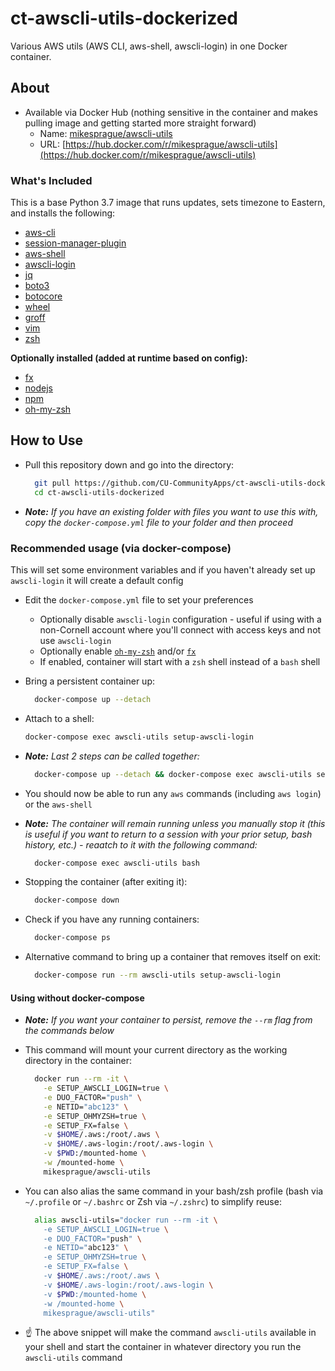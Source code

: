 # ct-awscli-utils-dockerized

Various AWS utils (AWS CLI, aws-shell, awscli-login) in one Docker container.

## About

- Available via Docker Hub (nothing sensitive in the container and makes pulling image and getting started more straight forward)
  - Name: [mikesprague/awscli-utils](https://hub.docker.com/r/mikesprague/awscli-utils)
  - URL: [https://hub.docker.com/r/mikesprague/awscli-utils](https://hub.docker.com/r/mikesprague/awscli-utils)

### What's Included

This is a base Python 3.7 image that runs updates, sets timezone to Eastern,
and installs the following:

- [aws-cli](https://aws.amazon.com/cli/)
- [session-manager-plugin](https://docs.aws.amazon.com/systems-manager/latest/userguide/session-manager-working-with-install-plugin.html)
- [aws-shell](https://github.com/awslabs/aws-shell)
- [awscli-login](https://github.com/techservicesillinois/awscli-login)
- [jq](https://stedolan.github.io/jq/)
- [boto3](https://github.com/boto/boto3)
- [botocore](https://github.com/boto/botocore)
- [wheel](https://github.com/pypa/wheel)
- [groff](https://www.gnu.org/software/groff/)
- [vim](https://www.vim.org/)
- [zsh](https://www.zsh.org/)

**Optionally installed (added at runtime based on config):**

- [fx](https://github.com/antonmedv/fx)
- [nodejs](https://nodejs.org/)
- [npm](https://github.com/npm/cli)
- [oh-my-zsh](https://ohmyz.sh/)

## How to Use

- Pull this repository down and go into the directory:

  ```bash
    git pull https://github.com/CU-CommunityApps/ct-awscli-utils-dockerized.git
    cd ct-awscli-utils-dockerized
  ```

- _**Note:** If you have an existing folder with files you want to use this with, copy the `docker-compose.yml` file to your folder and then proceed_

### Recommended usage (via docker-compose)

This will set some environment variables and if you haven't already set up `awscli-login` it will create a default config

- Edit the `docker-compose.yml` file to set your preferences
  - Optionally disable `awscli-login` configuration - useful if using with a non-Cornell account where you'll connect with access keys and not use `awscli-login`
  - Optionally enable [`oh-my-zsh`](https://github.com/robbyrussell/oh-my-zsh/) and/or [`fx`](https://github.com/antonmedv/fx/)
  - If enabled, container will start with a `zsh` shell instead of a `bash` shell

- Bring a persistent container up:

  ```bash
    docker-compose up --detach
  ```

- Attach to a shell:

  ```bash
  docker-compose exec awscli-utils setup-awscli-login
  ```

- _**Note:** Last 2 steps can be called together:_

  ```bash
    docker-compose up --detach && docker-compose exec awscli-utils setup-awscli-login
  ```

- You should now be able to run any `aws` commands (including `aws login`) or the `aws-shell`

- _**Note:** The container will remain running unless you manually stop it (this is useful if you want to return to a session with your prior setup, bash history, etc.) - reaatch to it with the following command:_

  ```bash
    docker-compose exec awscli-utils bash
  ```

- Stopping the container (after exiting it):

  ```bash
    docker-compose down
  ```

- Check if you have any running containers:

  ```bash
    docker-compose ps
  ```

- Alternative command to bring up a container that removes itself on exit:

  ```bash
    docker-compose run --rm awscli-utils setup-awscli-login
  ```

#### Using without docker-compose

- _**Note:** If you want your container to persist, remove the `--rm` flag from the commands below_

- This command will mount your current directory as the working directory in the container:

  ```bash
    docker run --rm -it \
      -e SETUP_AWSCLI_LOGIN=true \
      -e DUO_FACTOR="push" \
      -e NETID="abc123" \
      -e SETUP_OHMYZSH=true \
      -e SETUP_FX=false \
      -v $HOME/.aws:/root/.aws \
      -v $HOME/.aws-login:/root/.aws-login \
      -v $PWD:/mounted-home \
      -w /mounted-home \
      mikesprague/awscli-utils
  ```

- You can also alias the same command in your bash/zsh profile (bash via `~/.profile` or `~/.bashrc` or Zsh via `~/.zshrc`) to simplify reuse:

  ```bash
    alias awscli-utils="docker run --rm -it \
      -e SETUP_AWSCLI_LOGIN=true \
      -e DUO_FACTOR="push" \
      -e NETID="abc123" \
      -e SETUP_OHMYZSH=true \
      -e SETUP_FX=false \
      -v $HOME/.aws:/root/.aws \
      -v $HOME/.aws-login:/root/.aws-login \
      -v $PWD:/mounted-home \
      -w /mounted-home \
      mikesprague/awscli-utils"
  ```

- :point_up: The above snippet will make the command `awscli-utils` available in your shell and start the container in whatever directory you run the `awscli-utils` command

